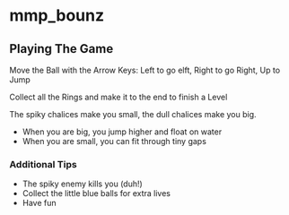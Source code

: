 # mmp_bounz
## Playing The Game

Move the Ball with the Arrow Keys: Left to go elft, Right to go Right, Up to Jump

Collect all the Rings and make it to the end to finish a Level


The spiky chalices make you small, the dull chalices make you big. 
  - When you are big, you jump higher and float on water
  - When you are small, you can fit through tiny gaps
  
### Additional Tips
- The spiky enemy kills you (duh!)
- Collect the little blue balls for extra lives
- Have fun
